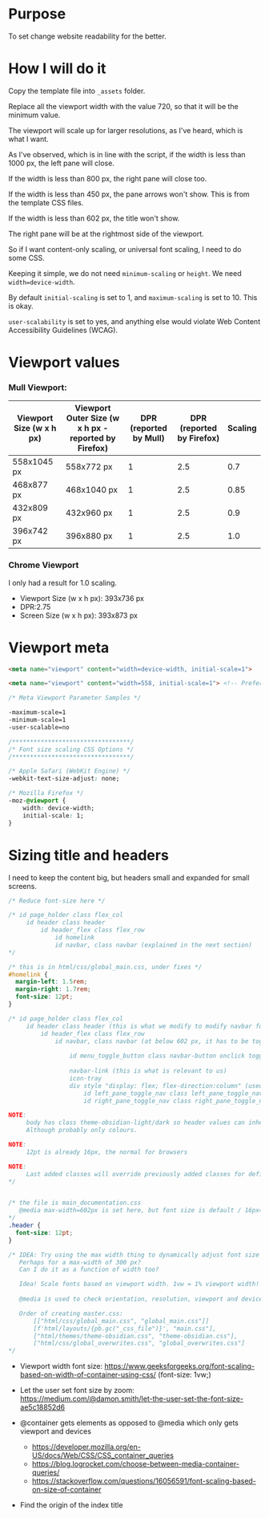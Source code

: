 # Purpose
To set change website readability for the better.
# How I will do it
Copy the template file into `_assets` folder.

Replace all the viewport width with the value 720, so that it will be the minimum value.

The viewport will scale up for larger resolutions, as I've heard, which is what I want.

As I've observed, which is in line with the script, if the width is less than 1000 px, the left pane will close.

If the width is less than 800 px, the right pane will close too.

If the width is less than 450 px, the pane arrows won't show. This is from the template CSS files.

If the width is less than 602 px, the title won't show.

The right pane will be at the rightmost side of the viewport.

So if I want content-only scaling, or universal font scaling, I need to do some CSS.

Keeping it simple, we do not need `minimum-scaling` or `height`. We need `width=device-width`.

By default `initial-scaling` is set to 1, and `maximum-scaling` is set to 10. This is okay.

`user-scalability` is set to yes, and anything else would violate Web Content Accessibility Guidelines (WCAG).
# Viewport values
### Mull Viewport:
| Viewport Size (w x h px) | Viewport Outer Size (w x h px - reported by Firefox) | DPR (reported by Mull) | DPR (reported by Firefox) | Scaling |
| ---- | ---- | ---- | ---- | ---- |
| 558x1045 px | 558x772 px | 1 | 2.5 | 0.7 |
| 468x877 px | 468x1040 px | 1 | 2.5 | 0.85 |
| 432x809 px | 432x960 px | 1 | 2.5 | 0.9 |
| 396x742 px | 396x880 px | 1 | 2.5 | 1.0 |
### Chrome Viewport
I only had a result for 1.0 scaling.

- Viewport Size (w x h px): 393x736 px
- DPR:2.75
- Screen Size (w x h px): 393x873 px
# Viewport meta

```html
<meta name="viewport" content="width=device-width, initial-scale=1">

<meta name="viewport" content="width=558, initial-scale=1"> <!-- Preferred -->
```

```css
/* Meta Viewport Parameter Samples */

-maximum-scale=1
-minimum-scale=1
-user-scalable=no
```

```css
/*********************************/
/* Font size scaling CSS Options */
/*********************************/

/* Apple Safari (WebKit Engine) */
-webkit-text-size-adjust: none;

/* Mozilla Firefox */
-moz-@viewport {
	width: device-width;
	initial-scale: 1;
}
```

# Sizing title and headers

I need to keep the content big, but headers small and expanded for small screens.

```css
/* Reduce font-size here */

/* id page_holder class flex_col
	 id header class header
		 id header_flex class flex_row
			 id homelink
			 id navbar, class navbar (explained in the next section)
*/

/* this is in html/css/global_main.css, under fixes */
#homelink {
  margin-left: 1.5rem;
  margin-right: 1.7rem;
  font-size: 12pt;
}

/* id page_holder class flex_col
	 id header class header (this is what we modify to modify navbar font sizes)
		 id header_flex class flex_row
			 id navbar, class navbar (at below 602 px, it has to be toggled active)
					
				 id menu_toggle_button class navbar-button onclick toggle_menu() (< 602 px)
					
				 navbar-link (this is what is relevant to us)
				 icon-tray
				 div style "display: flex; flex-direction:column" (used under 450 px)
					 id left_pane_toggle_nav class left_pane_toggle_nav
					 id right_pane_toggle_nav class right_pane_toggle_nav

NOTE:
	 body has class theme-obsidian-light/dark so header values can inherit from theme. 
	 Although probably only colours.

NOTE:
	 12pt is already 16px, the normal for browsers

NOTE:
	 Last added classes will override previously added classes for definitions. Although we may not be making use of that here, as we intend to keep the same classes.
*/


/* the file is main_documentation.css
   @media max-width=602px is set here, but font size is default / 16px=12pt
*/
.header {
  font-size: 12pt;
}

/* IDEA: Try using the max width thing to dynamically adjust font size
   Perhaps for a max-width of 300 px?
   Can I do it as a function of width too?

   Idea! Scale fonts based on viewport width. 1vw = 1% viewport width!
  
   @media is used to check orientation, resolution, viewport and device dimensions

   Order of creating master.css:
	   [["html/css/global_main.css", "global_main.css"]]
	   [f'html/layouts/{pb.gc("_css_file")}', "main.css"],
	   ["html/themes/theme-obsidian.css", "theme-obsidian.css"],
	   ["html/css/global_overwrites.css", "global_overwrites.css"]
*/
```

- Viewport width font size: https://www.geeksforgeeks.org/font-scaling-based-on-width-of-container-using-css/ (font-size: 1vw;)
- Let the user set font size by zoom: https://medium.com/@damon.smith/let-the-user-set-the-font-size-ae5c18852d6

- @container gets elements as opposed to @media which only gets viewport and devices
	- https://developer.mozilla.org/en-US/docs/Web/CSS/CSS_container_queries
	- https://blog.logrocket.com/choose-between-media-container-queries/
	- https://stackoverflow.com/questions/16056591/font-scaling-based-on-size-of-container

- Find the origin of the index title